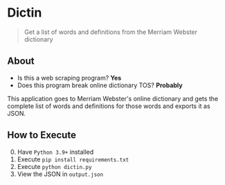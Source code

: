 # Dictin

> Get a list of words and definitions from the Merriam Webster dictionary

## About

- Is this a web scraping program? **Yes**
- Does this program break online dictionary TOS? **Probably**

This application goes to Merriam Webster's online dictionary and gets the complete list of words and definitions for those words and exports it as JSON.

## How to Execute

0. Have `Python 3.9+` installed
1. Execute `pip install requirements.txt`
2. Execute `python dictin.py`
3. View the JSON in `output.json`
